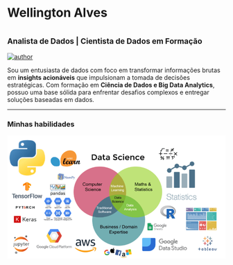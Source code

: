 # Wellington Alves

## <sub>Analista de Dados | Cientista de Dados em Formação</sub>
[![author](https://img.shields.io/badge/author-WellingtonAlves-blue.svg)](https://www.linkedin.com/in/wellington-alves-662200165/)


Sou um entusiasta de dados com foco em transformar informações brutas em **insights acionáveis** que impulsionam a tomada de decisões estratégicas. Com formação em **Ciência de Dados e Big Data Analytics**, possuo uma base sólida para enfrentar desafios complexos e entregar soluções baseadas em dados.




                 





---
### Minhas habilidades

<p align="center">
  <img src="data_science_areas.png" >
</p>



















